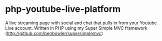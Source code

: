 php-youtube-live-platform
=========================

A live streaming page with social and chat that pulls in from your Youtube Live account. Written in PHP using my Super Simple MVC framework (http://github.com/benbowler/supersimplemvc)
